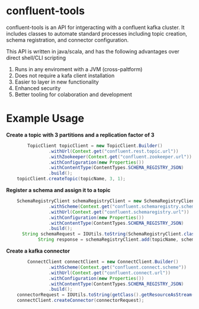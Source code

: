 # confluent-tools
confluent-tools is an API for intgeracting with a confluent kafka cluster. It includes classes to automate standard processes including topic creation, schema registration, and connector configuration.

This API is written in java/scala, and has the following advantages over direct shell/CLI scripting

1. Runs in any enviroment with a JVM (cross-paltform)
2. Does not require a kafa client installation
3. Easier to layer in new functionality
4. Enhanced security
5. Better tooling for colaboration and development

# Example Usage

**Create a topic with 3 partitions and a replication factor of 3**
```java
		TopicClient	topicClient = new TopicClient.Builder()
				.withUrl(Context.get("confluent.rest.topic.url"))
				.withZookeeper(Context.get("confluent.zookeeper.url"))
				.withConfiguration(new Properties())
				.withContentType(ContentTypes.SCHEMA_REGISTRY_JSON)
				.build();
    topicClient.createTopic(topicName, 3, 1);        
```

**Register a schema and assign it to a topic**
```java
	SchemaRegistryClient schemaRegistryClient = new SchemaRegistryClient.Builder()
				.withScheme(Context.get("confluent.schemaregistry.scheme"))
				.withUrl(Context.get("confluent.schemaregistry.url"))
				.withConfiguration(new Properties())
				.withContentType(ContentTypes.SCHEMA_REGISTRY_JSON)
				.build();
      String schemaRequest = IOUtils.toString(SchemaRegistryClient.class.getResourceAsStream("/schema-definition.json"),        StandardCharsets.UTF_8);
			String response = schemaRegistryClient.add(topicName, schemaRequest);
```

**Create a kafka connector**
```java
		ConnectClient connectClient = new ConnectClient.Builder()
				.withScheme(Context.get("confluent.connect.scheme"))
				.withUrl(Context.get("confluent.connect.url"))
				.withConfiguration(new Properties())
				.withContentType(ContentTypes.SCHEMA_REGISTRY_JSON)
				.build();  
    connectorRequest = IOUtils.toString(getClass().getResourceAsStream("/connector.json"), StandardCharsets.UTF_8);  
    connectClient.createConnector(connectorRequest);
```
